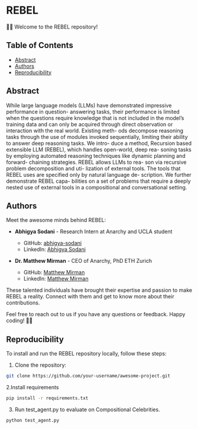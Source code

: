 # REBEL

🎉🚀 Welcome to the REBEL repository! 

## Table of Contents

- [Abstract](#abstract)
- [Authors](#authors)
- [Reproducibility](#Reproducibility)


## Abstract

While large language models (LLMs) have
demonstrated impressive performance in question-
answering tasks, their performance is limited
when the questions require knowledge that is not
included in the model’s training data and can
only be acquired through direct observation or
interaction with the real world. Existing meth-
ods decompose reasoning tasks through the use
of modules invoked sequentially, limiting their
ability to answer deep reasoning tasks. We intro-
duce a method, Recursion based extensible LLM
(REBEL), which handles open-world, deep rea-
soning tasks by employing automated reasoning
techniques like dynamic planning and forward-
chaining strategies. REBEL allows LLMs to rea-
son via recursive problem decomposition and uti-
lization of external tools. The tools that REBEL
uses are specified only by natural language de-
scription. We further demonstrate REBEL capa-
bilities on a set of problems that require a deeply
nested use of external tools in a compositional
and conversational setting.

## Authors

Meet the awesome minds behind REBEL:

- **Abhigya Sodani** - Research Intern at Anarchy and UCLA student
  - GitHub: [abhigya-sodani](https://github.com/abhigya-sodani)
  - LinkedIn: [Abhigya Sodani](https://www.linkedin.com/in/abhigya-sodani-405918160/)

- **Dr. Matthew Mirman** - CEO of Anarchy, PhD ETH Zurich
  - GitHub: [Matthew Mirman](https://github.com/mmirman)
  - LinkedIn: [Matthew Mirman](https://www.linkedin.com/in/matthewmirman/)

These talented individuals have brought their expertise and passion to make REBEL a reality. Connect with them and get to know more about their contributions.

Feel free to reach out to us if you have any questions or feedback. Happy coding! 🎉🚀


## Reproducibility

To install and run the REBEL repository locally, follow these steps:

1. Clone the repository:
```bash
git clone https://github.com/your-username/awesome-project.git

```
2.Install requirements
```bash
pip install -r requirements.txt
```

3. Run test_agent.py to evaluate on Compositional Celebrities.
```bash
python test_agent.py
```
